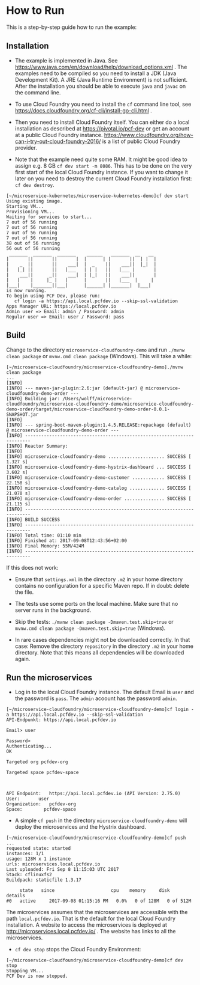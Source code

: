 # How to Run

This is a step-by-step guide how to run the example:

## Installation

* The example is implemented in Java. See
   https://www.java.com/en/download/help/download_options.xml . The
   examples need to be compiled so you need to install a JDK (Java
   Development Kit). A JRE (Java Runtime Environment) is not
   sufficient. After the installation you should be able to execute
   `java` and `javac` on the command line.

* To use Cloud Foundry you need to install the `cf` command line tool, see https://docs.cloudfoundry.org/cf-cli/install-go-cli.html .

* Then you need to install Cloud Foundry itself. You can either do a
local installation as described at https://pivotal.io/pcf-dev or
get an account at a public Cloud Foundry
instance. https://www.cloudfoundry.org/how-can-i-try-out-cloud-foundry-2016/
is a list of public Cloud Foundry provider.

* Note that the example need quite some RAM. It might be good idea to
assign e.g. 8 GB `cf dev start -m 8086`. This has to be done on the
very first start of the local Cloud Foundry instance. If you want to
change it later on you need to destroy the current Cloud Foundry
installation first: `cf dev destroy`.

```
[~/microservice-kubernetes/microservice-kubernetes-demo]cf dev start
Using existing image.
Starting VM...
Provisioning VM...
Waiting for services to start...
7 out of 56 running
7 out of 56 running
7 out of 56 running
7 out of 56 running
38 out of 56 running
56 out of 56 running
 _______  _______  _______    ______   _______  __   __
|       ||       ||       |  |      | |       ||  | |  |
|    _  ||       ||    ___|  |  _    ||    ___||  |_|  |
|   |_| ||       ||   |___   | | |   ||   |___ |       |
|    ___||      _||    ___|  | |_|   ||    ___||       |
|   |    |     |_ |   |      |       ||   |___  |     |
|___|    |_______||___|      |______| |_______|  |___|
is now running.
To begin using PCF Dev, please run:
   cf login -a https://api.local.pcfdev.io --skip-ssl-validation
Apps Manager URL: https://local.pcfdev.io
Admin user => Email: admin / Password: admin
Regular user => Email: user / Password: pass
```


## Build

Change to the directory `microservice-cloudfoundry-demo` and run
`./mvnw clean package` or `mvnw.cmd clean package` (Windows). This
will take a while:

```
[~/microservice-cloudfoundry/microservice-cloudfoundry-demo]./mvnw clean package
...
[INFO] 
[INFO] --- maven-jar-plugin:2.6:jar (default-jar) @ microservice-cloudfoundry-demo-order ---
[INFO] Building jar: /Users/wolff/microservice-cloudfoundry/microservice-cloudfoundry-demo/microservice-cloudfoundry-demo-order/target/microservice-cloudfoundry-demo-order-0.0.1-SNAPSHOT.jar
[INFO] 
[INFO] --- spring-boot-maven-plugin:1.4.5.RELEASE:repackage (default) @ microservice-cloudfoundry-demo-order ---
[INFO] ------------------------------------------------------------------------
[INFO] Reactor Summary:
[INFO] 
[INFO] microservice-cloudfoundry-demo ..................... SUCCESS [  1.327 s]
[INFO] microservice-cloudfoundry-demo-hystrix-dashboard ... SUCCESS [  3.602 s]
[INFO] microservice-cloudfoundry-demo-customer ............ SUCCESS [ 22.158 s]
[INFO] microservice-cloudfoundry-demo-catalog ............. SUCCESS [ 21.070 s]
[INFO] microservice-cloudfoundry-demo-order ............... SUCCESS [ 21.115 s]
[INFO] ------------------------------------------------------------------------
[INFO] BUILD SUCCESS
[INFO] ------------------------------------------------------------------------
[INFO] Total time: 01:10 min
[INFO] Finished at: 2017-09-08T12:43:56+02:00
[INFO] Final Memory: 55M/424M
[INFO] ------------------------------------------------------------------------
```

If this does not work:

* Ensure that `settings.xml` in the directory `.m2` in your home
directory contains no configuration for a specific Maven repo. If in
doubt: delete the file.

* The tests use some ports on the local machine. Make sure that no
server runs in the background.

* Skip the tests: `./mvnw clean package -Dmaven.test.skip=true` or
  `mvnw.cmd clean package -Dmaven.test.skip=true` (Windows).

* In rare cases dependencies might not be downloaded correctly. In
  that case: Remove the directory `repository` in the directory `.m2`
  in your home directory. Note that this means all dependencies will
  be downloaded again.

## Run the microservices

* Log in to the local Cloud Foundry instance. The default Email is `user` and the password is `pass`. The `admin` acoount has the password `admin`.

```
[~/microservice-cloudfoundry/microservice-cloudfoundry-demo]cf login -a https://api.local.pcfdev.io --skip-ssl-validation
API-Endpunkt: https://api.local.pcfdev.io

Email> user

Password> 
Authenticating...
OK

Targeted org pcfdev-org

Targeted space pcfdev-space


                
API Endpoint:   https://api.local.pcfdev.io (API Version: 2.75.0)
User:       user
Organization:   pcfdev-org
Space:        pcfdev-space
```


* A simple `cf push` in the directory
`microservice-cloudfoundry-demo` will deploy the microservices and the
Hystrix dashboard.

```
[~/microservice-cloudfoundry/microservice-cloudfoundry-demo]cf push
...
requested state: started
instances: 1/1
usage: 128M x 1 instance
urls: microservices.local.pcfdev.io
Last uploaded: Fri Sep 8 11:15:03 UTC 2017
Stack: cflinuxfs2
Buildpack: staticfile 1.3.17

     state   since                     cpu    memory     disk       details
#0   active     2017-09-08 01:15:16 PM   0.0%   0 of 128M   0 of 512M

```

The microervices assumes that the microservices are accessible with the
path `local.pcfdev.io`. That is the default for the local Cloud
Foundry installation. A website to access the microservices is
deployed at http://microservices.local.pcfdev.io/ . The website has
links to all the microservices.

*  `cf dev stop` stops the Cloud Foundry Environment:
                                                                                                                                                                      
```                                                                                                                                                                    
[~/microservice-cloudfoundry/microservice-cloudfoundry-demo]cf dev stop
Stopping VM...
PCF Dev is now stopped.
```